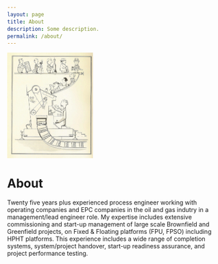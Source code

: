 ```yaml
---
layout: page
title: About
description: Some description.
permalink: /about/
---
```


<img class="img-rounded" src="/assets/img/uploads/engineer 001.png" alt="Ian Berrell Consultant Process Engineer" width="200">

# About


Twenty five years plus experienced process engineer working with operating companies and EPC companies in the oil and gas indutry in a management/lead engineer role.   My expertise includes extensive commissioning and start-up management of large scale Brownfield and Greenfield projects, on Fixed & Floating platforms (FPU, FPSO) including HPHT platforms. This experience includes a wide range of completion systems, system/project handover, start-up readiness assurance, and project performance testing.

